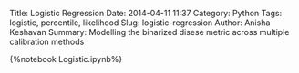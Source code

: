 Title: Logistic Regression
Date: 2014-04-11 11:37
Category: Python
Tags: logistic, percentile, likelihood
Slug: logistic-regression
Author: Anisha Keshavan
Summary: Modelling the binarized disese metric across multiple calibration methods

{%notebook Logistic.ipynb%}
